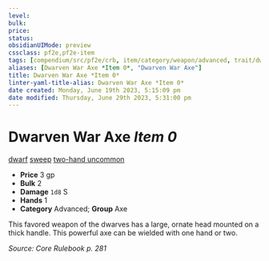 ```yaml
---
level:
bulk:
price:
status:
obsidianUIMode: preview
cssclass: pf2e,pf2e-item
tags: [compendium/src/pf2e/crb, item/category/weapon/advanced, trait/dwarf, trait/sweep, trait/two-hand-d12, trait/uncommon]
aliases: [Dwarven War Axe *Item 0*, "Dwarven War Axe"]
title: Dwarven War Axe *Item 0*
linter-yaml-title-alias: Dwarven War Axe *Item 0*
date created: Monday, June 19th 2023, 5:15:09 pm
date modified: Thursday, June 29th 2023, 5:31:00 pm
---
```


# Dwarven War Axe *Item 0*

[dwarf](rules/traits/dwarf.md) [sweep](rules/traits/sweep.md) [two-hand <d12>](rules/traits/two-hand.md) [uncommon](rules/traits/uncommon.md)  

- **Price** 3 gp
- **Bulk** 2
- **Damage** `1d8` S
- **Hands** 1
- **Category** Advanced; **Group** Axe

This favored weapon of the dwarves has a large, ornate head mounted on a thick handle. This powerful axe can be wielded with one hand or two.

*Source: Core Rulebook p. 281*
